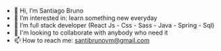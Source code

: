 - 👋 Hi, I’m Santiago Bruno
- 👀 I’m interested in: learn something new everyday
- 🌱 I’m full stack developer (React Js - Css - Sass - Java - Spring - Sql)
- 💞️ I'm looking to collaborate with anybody who need it
- 📫 How to reach me: santibrunovm@gmail.com

<!---
SantiBrun0/SantiBrun0 is a ✨ special ✨ repository because its `README.md` (this file) appears on your GitHub profile.
You can click the Preview link to take a look at your changes.
--->
